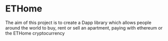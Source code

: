 # ETHome
The aim of this project is to create a Dapp library which allows people around the world to buy, rent or sell an apartment, paying with ethereum or the ETHome cryptocurrency
